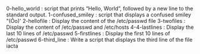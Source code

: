 0-hello_world : script that prints “Hello, World”, followed by a new line to the standard output.
1-confused_smiley : script that displays a confused smiley "(Ôo)'
2-hellofile : Display the content of the /etc/passwd file
3-twofiles : Display the content of /etc/passwd and /etc/hosts
4-4-lastlines : Display the last 10 lines of /etc/passwd
5-firstlines : Display the first 10 lines of /etc/passwd
6-third_line : Write a script that displays the third line of the file iacta
